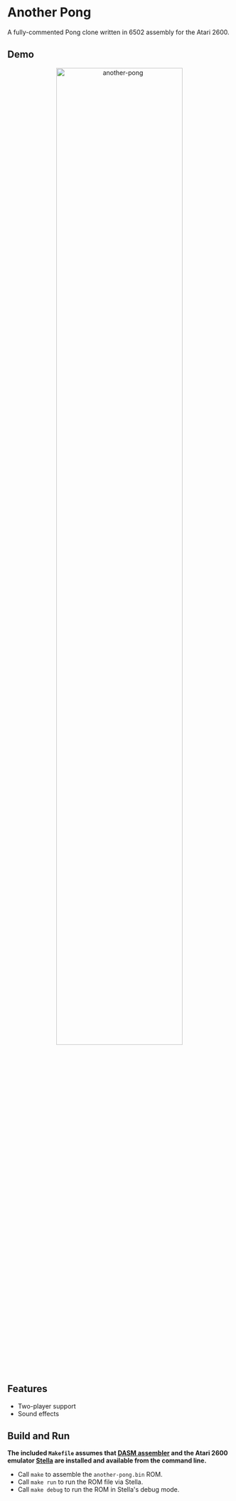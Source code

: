 # Another Pong
A fully-commented Pong clone written in 6502 assembly for the Atari 2600.

## Demo

<p align="center">
  <img alt="another-pong" src="https://gfycat.com/exemplarygrotesquegroundhog" width="75%" />
</p>

## Features
* Two-player support
* Sound effects

## Build and Run
**The included `Makefile` assumes that [DASM assembler](https://github.com/dasm-assembler/dasm) and the Atari 2600 emulator [Stella](https://github.com/stella-emu/stella) are installed and available from the command line.**
* Call `make` to assemble the `another-pong.bin` ROM.
* Call `make run` to run the ROM file via Stella.
* Call `make debug` to run the ROM in Stella's debug mode.
